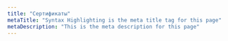 ```yaml
---
title: "Сертификаты"
metaTitle: "Syntax Highlighting is the meta title tag for this page"
metaDescription: "This is the meta description for this page"
---
```

